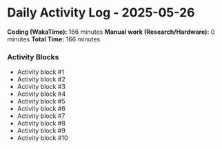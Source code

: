 # Daily Activity Log - 2025-05-26

**Coding (WakaTime):** 166 minutes
**Manual work (Research/Hardware):** 0 minutes
**Total Time:** 166 minutes

### Activity Blocks
- Activity block #1
- Activity block #2
- Activity block #3
- Activity block #4
- Activity block #5
- Activity block #6
- Activity block #7
- Activity block #8
- Activity block #9
- Activity block #10
